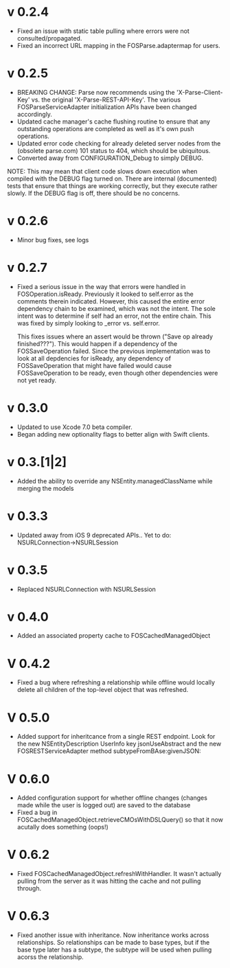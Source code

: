 # v 0.2.4

* Fixed an issue with static table pulling where errors were not consulted/propagated.
* Fixed an incorrect URL mapping in the FOSParse.adaptermap for users.

# v 0.2.5

* BREAKING CHANGE: Parse now recommends using the 'X-Parse-Client-Key' vs. the original 'X-Parse-REST-API-Key'.  The various FOSParseServiceAdapter initialization APIs have been changed accordingly.
* Updated cache manager's cache flushing routine to ensure that any outstanding operations are completed as well as it's own push operations.
* Updated error code checking for already deleted server nodes from the (obsolete parse.com) 101 status to 404, which should be ubiquitous.
* Converted away from CONFIGURATION_Debug to simply DEBUG.

NOTE: This may mean that client code slows down execution when compiled with the DEBUG flag turned on. There are internal (documented) tests that ensure that things are working correctly, but they execute rather slowly. If the DEBUG flag is off, there should be no concerns.

# v 0.2.6

* Minor bug fixes, see logs

# v 0.2.7

* Fixed a serious issue in the way that errors were handled in FOSOperation.isReady.  Previously it looked to self.error as the comments therein indicated.  However, this caused the entire error dependency chain to be examined, which was not the intent.  The sole intent was to determine if self had an error, not the entire chain.  This was fixed by simply looking to _error vs. self.error.

  This fixes issues where an assert would be thrown ("Save op already finished???").  This would happen if a dependency of the FOSSaveOperation failed.  Since the previous implementation was to look at all depdencies for isReady, any dependency of FOSSaveOperation that might have failed would cause FOSSaveOperation to be ready, even though other dependencies were not yet ready.

# v 0.3.0

* Updated to use Xcode 7.0 beta compiler. 
* Began adding new optionality flags to better align with Swift clients.

# v 0.3.[1|2]

* Added the ability to override any NSEntity.managedClassName while merging the models

# v 0.3.3

* Updated away from iOS 9 deprecated APIs..  Yet to do: NSURLConnection->NSURLSession 

# v 0.3.5

* Replaced NSURLConnection with NSURLSession

# v 0.4.0

* Added an associated property cache to FOSCachedManagedObject

# V 0.4.2

* Fixed a bug where refreshing a relationship while offline would locally delete all children of the top-level object that was refreshed.

# V 0.5.0

* Added support for inheritcance from a single REST endpoint. Look for the new NSEntityDescription UserInfo key jsonUseAbstract and the new FOSRESTServiceAdapter method subtypeFromBAse:givenJSON:

# V 0.6.0

* Added configuration support for whether offline changes (changes made while the user is logged out) are saved to the database
* Fixed a bug in FOSCachedManagedObject.retrieveCMOsWithDSLQuery() so that it now acutally does something (oops!)

# V 0.6.2

* Fixed FOSCachedManagedObject.refreshWithHandler.  It wasn't actually pulling from the server as it was hitting the cache and not pulling through.

# V 0.6.3

* Fixed another issue with inheritance. Now inheritance works across relationships.  So relationships can be made to base types, but if the base type later has a subtype, the subtype will be used when pulling acorss the relationship.
